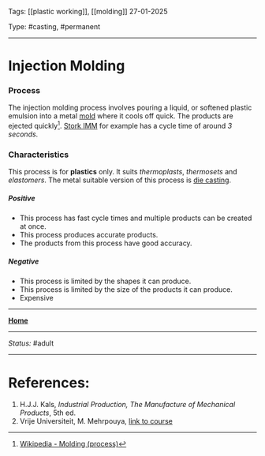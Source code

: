 Tags: [[plastic working]], [[molding]]
27-01-2025

Type: #casting, #permanent

---
# Injection Molding
### Process
The injection molding process involves pouring a liquid, or softened plastic emulsion into a metal [mold](!%20Manufacturing%20Technologies%20Overview.md#Terms%20and%20Disambiguation) where it cools off quick. The products are ejected quickly[^injmold]. [Stork IMM](https://www.storkimm.nl/) for example has a cycle time of around _3 seconds_.

### Characteristics
This process is for __plastics__ only. It suits _thermoplasts_, _thermosets_ and _elastomers_. The metal suitable version of this process is [die casting](Die%20Casting.md).
##### Positive
- This process has fast cycle times and multiple products can be created at once.
- This process produces accurate products.
- The products from this process have good accuracy.
##### Negative
- This process is limited by the shapes it can produce.
- This process is limited by the size of the products it can produce.
- Expensive









---
__[Home](!%20Manufacturing%20Technologies%20Overview.md)__

---
_Status:_ #adult

---
# References:
[^injmold]: [Wikipedia - Molding (process)](https://en.wikipedia.org/wiki/Molding_(process))
1. H.J.J. Kals, _Industrial Production, The Manufacture of Mechanical Products_, 5th ed.
2. Vrije Universiteit, M. Mehrpouya, [link to course](https://canvas.utwente.nl/courses/15351)
